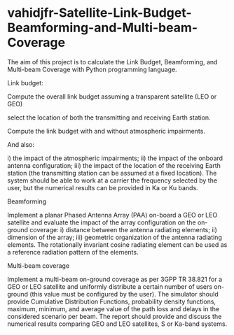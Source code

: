 # vahidjfr-Satellite-Link-Budget-Beamforming-and-Multi-beam-Coverage

The aim of this project is to calculate the Link Budget, Beamforming, and Multi-beam Coverage with Python programming language.

Link budget: 

Compute the overall link budget assuming a transparent satellite (LEO or GEO)

select the location of both the transmitting and receiving Earth station.

Compute the link budget with and without atmospheric impairments.

And also:

i) the impact of the atmospheric impairments; ii) the impact of the onboard antenna configuration; iii) the impact of the location of the receiving Earth station (the transmitting station can be assumed at a fixed location). The system should be able to work at a carrier the frequency selected by the user, but the numerical results can be provided in Ka or Ku bands.

Beamforming

Implement a planar Phased Antenna Array (PAA) on-board a GEO or LEO satellite and evaluate the impact of the array configuration on the on-ground coverage: i) distance between the antenna radiating elements; ii) dimension of the array; iii) geometric organization of the antenna radiating elements. The rotationally invariant cosine radiating element can be used as a reference radiation pattern of the elements.

Multi-beam coverage

Implement a multi-beam on-ground coverage as per 3GPP TR 38.821 for a GEO or LEO satellite and uniformly distribute a certain number of users on-ground (this value must be configured by the user). The simulator should provide Cumulative Distribution Functions, probability density functions, maximum, minimum, and average value of the path loss and delays in the considered scenario per beam. The report should provide and discuss the numerical results comparing GEO and LEO satellites, S or Ka-band systems.
